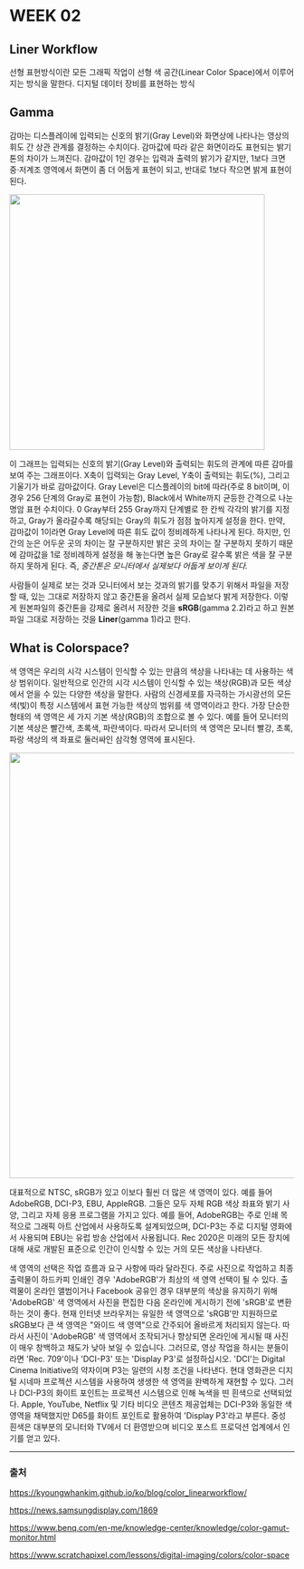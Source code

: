 # WEEK 02
## Liner Workflow
선형 표현방식이란 모든 그래픽 작업이 선형 색 공간(Linear Color Space)에서 이루어지는 방식을 말한다. 디지털 데이터 장비를 표현하는 방식
## Gamma
감마는 디스플레이에 입력되는 신호의 밝기(Gray Level)와 화면상에 나타나는 영상의 휘도 간 상관 관계를 결정하는 수치이다. 감마값에 따라 같은 화면이라도 표현되는 밝기 톤의 차이가 느껴진다. 감마값이 1인 경우는 입력과 출력의 밝기가 같지만, 1보다 크면 중·저계조 영역에서 화면이 좀 더 어둡게 표현이 되고, 반대로 1보다 작으면 밝게 표현이 된다.

<img width="451" src="https://user-images.githubusercontent.com/112941366/208142261-23c0fb51-98c7-4030-ba18-56fa1d0c74dc.png">

이 그래프는 입력되는 신호의 밝기(Gray Level)와 출력되는 휘도의 관계에 따른 감마를 보여 주는 그래프이다. X축이 입력되는 Gray Level, Y축이 출력되는 휘도(%), 그리고 기울기가 바로 감마값이다. Gray Level은 디스플레이의 bit에 따라(주로 8 bit이며, 이 경우 256 단계의 Gray로 표현이 가능함), Black에서 White까지 균등한 간격으로 나눈 명암 표현 수치이다.
0 Gray부터 255 Gray까지 단계별로 한 칸씩 각각의 밝기를 지정하고, Gray가 올라갈수록 해당되는 Gray의 휘도가 점점 높아지게 설정을 한다. 만약, 감마값이 1이라면 Gray Level에 따른 휘도 값이 정비례하게 나타나게 된다. 하지만, 인간의 눈은 어두운 곳의 차이는 잘 구분하지만 밝은 곳의 차이는 잘 구분하지 못하기 때문에 감마값을 1로 정비례하게 설정을 해 놓는다면 높은 Gray로 갈수록 밝은 색을 잘 구분하지 못하게 된다. 즉, _중간톤은 모니터에서 실제보다 어둡게 보이게 된다._

사람들이 실제로 보는 것과 모니터에서 보는 것과의 밝기를 맞추기 위해서 파일을 저장할 때, 있는 그대로 저장하지 않고 중간톤을 올려서 실제 모습보다 밝게 저장한다. 이렇게 원본파일의 중간톤을 강제로 올려서 저장한 것을 **sRGB**(gamma 2.2)라고 하고 원본 파일 그대로 저장하는 것을 **Liner**(gamma 1)라고 한다. 

## What is Colorspace?
색 영역은 우리의 시각 시스템이 인식할 수 있는 만큼의 색상을 나타내는 데 사용하는 색상 범위이다. 일반적으로 인간의 시각 시스템이 인식할 수 있는 색상(RGB)과 모든 색상에서 얻을 수 있는 다양한 색상을 말한다. 사람의 신경세포를 자극하는 가시광선의 모든 색(빛)이 특정 시스템에서 표현 가능한 색상의 범위를 색 영역이라고 한다. 가장 단순한 형태의 색 영역은 세 가지 기본 색상(RGB)의 조합으로 볼 수 있다. 예를 들어 모니터의 기본 색상은 빨간색, 초록색, 파란색이다. 따라서 모니터의 색 영역은 모니터 빨강, 초록, 파랑 색상의 색 좌표로 둘러싸인 삼각형 영역에 표시된다.

<img width="751" src="https://user-images.githubusercontent.com/112941366/208147896-265306bd-57f2-4d97-9e39-cd28aa1d32a4.png">

대표적으로 NTSC, sRGB가 있고 이보다 훨씬 더 많은 색 영역이 있다. 예를 들어 AdobeRGB, DCI-P3, EBU, AppleRGB. 그들은 모두 자체 RGB 색상 좌표와 밝기 사양, 그리고 자체 응용 프로그램을 가지고 있다. 예를 들어, AdobeRGB는 주로 인쇄 목적으로 그래픽 아트 산업에서 사용하도록 설계되었으며, DCI-P3는 주로 디지털 영화에서 사용되며 EBU는 유럽 방송 산업에서 사용됩니다. Rec 2020은 미래의 모든 장치에 대해 새로 개발된 표준으로 인간이 인식할 수 있는 거의 모든 색상을 나타낸다.

색 영역의 선택은 작업 흐름과 요구 사항에 따라 달라진다. 주로 사진으로 작업하고 최종 출력물이 하드카피 인쇄인 경우 'AdobeRGB'가 최상의 색 영역 선택이 될 수 있다. 출력물이 온라인 앨범이거나 Facebook 공유인 경우 대부분의 색상을 유지하기 위해 'AdobeRGB' 색 영역에서 사진을 편집한 다음 온라인에 게시하기 전에 'sRGB'로 변환하는 것이 좋다. 현재 인터넷 브라우저는 유일한 색 영역으로 'sRGB'만 지원하므로 sRGB보다 큰 색 영역은 "와이드 색 영역"으로 간주되어 올바르게 처리되지 않는다. 따라서 사진이 'AdobeRGB' 색 영역에서 조작되거나 향상되면 온라인에 게시될 때 사진이 매우 창백하고 채도가 낮아 보일 수 있습니다. 그러므로, 영상 작업을 하시는 분들이라면 'Rec. 709'이나 'DCI-P3' 또는 'Display P3'로 설정하십시오. 'DCI'는 Digital Cinema Initiative의 약자이며 P3는 일련의 시청 조건을 나타낸다. 현대 영화관은 디지털 시네마 프로젝션 시스템을 사용하여 생생한 색 영역을 완벽하게 재현할 수 있다. 그러나 DCI-P3의 화이트 포인트는 프로젝션 시스템으로 인해 녹색을 띤 흰색으로 선택되었다. Apple, YouTube, Netflix 및 기타 비디오 콘텐츠 제공업체는 DCI-P3와 동일한 색 영역을 채택했지만 D65를 화이트 포인트로 활용하여 'Display P3'라고 부른다. 중성 흰색은 대부분의 모니터와 TV에서 더 환영받으며 비디오 포스트 프로덕션 업계에서 인기를 얻고 있다.

---

### 출처

https://kyoungwhankim.github.io/ko/blog/color_linearworkflow/

https://news.samsungdisplay.com/1869

https://www.benq.com/en-me/knowledge-center/knowledge/color-gamut-monitor.html

https://www.scratchapixel.com/lessons/digital-imaging/colors/color-space



